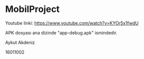 # MobilProject

Youtube linki: https://www.youtube.com/watch?v=KYOr5x1fwdU

APK dosyası ana dizinde "app-debug.apk" ismindedir.

Aykut Akdeniz

16011002

